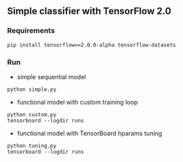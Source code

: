 ## Simple classifier with TensorFlow 2.0

### Requirements
```
pip install tensorflow==2.0.0-alpha tensorflow-datasets
```

### Run
- simple sequential model
```
python simple.py
```
- functional model with custom training loop
```
python custom.py
tensorboard --logdir runs
```
- functional model with TensorBoard hparams tuning
```
python tuning.py
tensorboard --logdir runs
```

